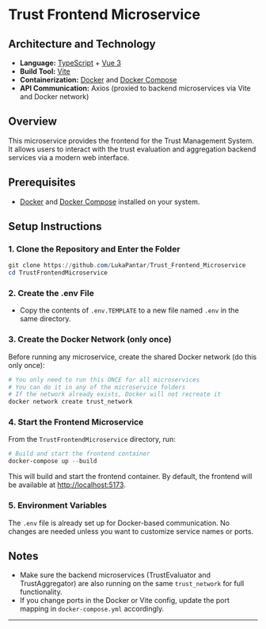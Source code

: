 # Trust Frontend Microservice

## Architecture and Technology
- **Language:** [TypeScript](https://www.typescriptlang.org/) + [Vue 3](https://vuejs.org/)
- **Build Tool:** [Vite](https://vitejs.dev/)
- **Containerization:** [Docker](https://www.docker.com/) and [Docker Compose](https://docs.docker.com/compose/)
- **API Communication:** Axios (proxied to backend microservices via Vite and Docker network)

## Overview
This microservice provides the frontend for the Trust Management System. It allows users to interact with the trust evaluation and aggregation backend services via a modern web interface.

## Prerequisites
- [Docker](https://www.docker.com/) and [Docker Compose](https://docs.docker.com/compose/) installed on your system.

## Setup Instructions

### 1. Clone the Repository and Enter the Folder
```powershell
git clone https://github.com/LukaPantar/Trust_Frontend_Microservice
cd TrustFrontendMicroservice
```

### 2. Create the .env File
- Copy the contents of `.env.TEMPLATE` to a new file named `.env` in the same directory.
### 3. Create the Docker Network (only once)
Before running any microservice, create the shared Docker network (do this only once):
```powershell
# You only need to run this ONCE for all microservices
# You can do it in any of the microservice folders
# If the network already exists, Docker will not recreate it
docker network create trust_network
```

### 4. Start the Frontend Microservice
From the `TrustFrontendMicroservice` directory, run:
```powershell
# Build and start the frontend container
docker-compose up --build
```
This will build and start the frontend container. By default, the frontend will be available at [http://localhost:5173](http://localhost:5173).

### 5. Environment Variables
The `.env` file is already set up for Docker-based communication. No changes are needed unless you want to customize service names or ports.

## Notes
- Make sure the backend microservices (TrustEvaluator and TrustAggregator) are also running on the same `trust_network` for full functionality.
- If you change ports in the Docker or Vite config, update the port mapping in `docker-compose.yml` accordingly.

---